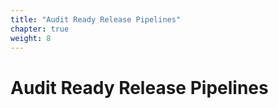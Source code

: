 ```yaml
---
title: "Audit Ready Release Pipelines"
chapter: true
weight: 8
---
```


# Audit Ready Release Pipelines